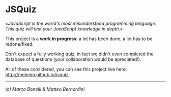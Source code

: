 # JSQuiz #

*«JavaScript is the world's most misunderstood programming language. This quiz will test your JavaScript knowledge in depth.»*

This project is a **work in progress**: a lot has been done, a lot has to be redone/fixed.

Don't expect a fully working quiz, in fact we didn't even completed the database of questions (your collaboration would be apreciated!).

All of these considered, you can see this project live here: http://mebeim.github.io/jsquiz

----------------

*(c) Marco Bonelli & Matteo Bernardini*
